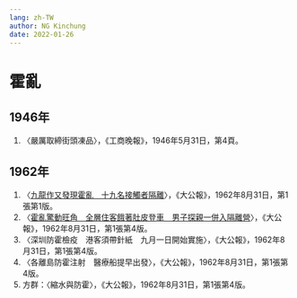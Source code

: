 ```yaml
---
lang: zh-TW
author: NG Kinchung
date: 2022-01-26
---
```

# 霍亂
## 1946年
1. 〈嚴厲取締街頭凍品〉，《工商晚報》，1946年5月31日，第4頁。
## 1962年
1. 〈[九龍作又發現霍亂　十九名接觸者隔離](https://mmis.hkpl.gov.hk/coverpage/-/coverpage/view?_coverpage_WAR_mmisportalportlet_hsf=%E9%9C%8D%E4%BA%82&p_r_p_-1078056564_c=QF757YsWv59H%2FuxqfBwEJIE9i0eutyZW&_coverpage_WAR_mmisportalportlet_o=1387&_coverpage_WAR_mmisportalportlet_actual_q=%28%20verbatim_dc.collection%3A%28%22Old%5C%20HK%5C%20Newspapers%22%29%20%29%20AND+%28%20%28%20allTermsMandatory%3A%28true%29%20OR+all_dc.title%3A%28%E9%9C%8D%E4%BA%82%29%20OR+all_dc.creator%3A%28%E9%9C%8D%E4%BA%82%29%20OR+all_dc.contributor%3A%28%E9%9C%8D%E4%BA%82%29%20OR+all_dc.subject%3A%28%E9%9C%8D%E4%BA%82%29%20OR+fulltext%3A%28%E9%9C%8D%E4%BA%82%29%20OR+all_dc.description%3A%28%E9%9C%8D%E4%BA%82%29%20%29%20%29&_coverpage_WAR_mmisportalportlet_sort_field=dc.publicationdate_bsort&_coverpage_WAR_mmisportalportlet_sort_order=asc)〉，《大公報》，1962年8月31日，第1張第1版。
2. 〈[霍亂驚動旺角　全層住客餓著肚皮登車　男子探親一併入隔離營](https://mmis.hkpl.gov.hk/coverpage/-/coverpage/view?_coverpage_WAR_mmisportalportlet_hsf=%E6%BA%AB%E9%BB%9B&p_r_p_-1078056564_c=QF757YsWv59H%2FuxqfBwEJIE9i0eutyZW&_coverpage_WAR_mmisportalportlet_o=18&_coverpage_WAR_mmisportalportlet_actual_q=%28%20verbatim_dc.collection%3A%28%22Old%5C%20HK%5C%20Newspapers%22%29%20%29%20AND+%28%20%28%20allTermsMandatory%3A%28true%29%20OR+all_dc.title%3A%28%E6%BA%AB%E9%BB%9B%29%20OR+all_dc.creator%3A%28%E6%BA%AB%E9%BB%9B%29%20OR+all_dc.contributor%3A%28%E6%BA%AB%E9%BB%9B%29%20OR+all_dc.subject%3A%28%E6%BA%AB%E9%BB%9B%29%20OR+fulltext%3A%28%E6%BA%AB%E9%BB%9B%29%20OR+all_dc.description%3A%28%E6%BA%AB%E9%BB%9B%29%20%29%20%29&_coverpage_WAR_mmisportalportlet_sort_order=asc&_coverpage_WAR_mmisportalportlet_sort_field=dc.publicationdate_bsort)〉，《大公報》，1962年8月31日，第1張第4版。
3. 〈深圳防霍檢疫　港客須帶針紙　九月一日開始實施〉，《大公報》，1962年8月31日，第1張第4版。
4. 〈各離島防霍注射　醫療船提早出發〉，《大公報》，1962年8月31日，第1張第4版。
5. 方群：〈縮水與防霍〉，《大公報》，1962年8月31日，第1張第4版。